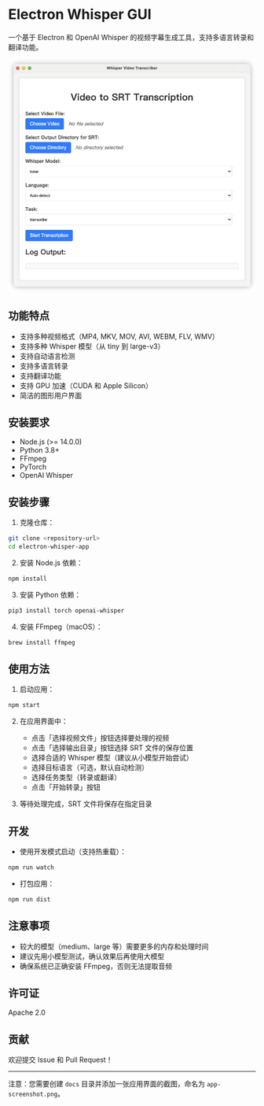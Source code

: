 


          
# Electron Whisper GUI

一个基于 Electron 和 OpenAI Whisper 的视频字幕生成工具，支持多语言转录和翻译功能。

![应用界面](docs/app-screenshot.png)

## 功能特点

- 支持多种视频格式（MP4, MKV, MOV, AVI, WEBM, FLV, WMV）
- 支持多种 Whisper 模型（从 tiny 到 large-v3）
- 支持自动语言检测
- 支持多语言转录
- 支持翻译功能
- 支持 GPU 加速（CUDA 和 Apple Silicon）
- 简洁的图形用户界面

## 安装要求

- Node.js (>= 14.0.0)
- Python 3.8+
- FFmpeg
- PyTorch
- OpenAI Whisper

## 安装步骤

1. 克隆仓库：
```bash
git clone <repository-url>
cd electron-whisper-app
```

2. 安装 Node.js 依赖：
```bash
npm install
```

3. 安装 Python 依赖：
```bash
pip3 install torch openai-whisper
```

4. 安装 FFmpeg（macOS）：
```bash
brew install ffmpeg
```

## 使用方法

1. 启动应用：
```bash
npm start
```

2. 在应用界面中：
   - 点击「选择视频文件」按钮选择要处理的视频
   - 点击「选择输出目录」按钮选择 SRT 文件的保存位置
   - 选择合适的 Whisper 模型（建议从小模型开始尝试）
   - 选择目标语言（可选，默认自动检测）
   - 选择任务类型（转录或翻译）
   - 点击「开始转录」按钮

3. 等待处理完成，SRT 文件将保存在指定目录

## 开发

- 使用开发模式启动（支持热重载）：
```bash
npm run watch
```

- 打包应用：
```bash
npm run dist
```

## 注意事项

- 较大的模型（medium、large 等）需要更多的内存和处理时间
- 建议先用小模型测试，确认效果后再使用大模型
- 确保系统已正确安装 FFmpeg，否则无法提取音频

## 许可证

Apache 2.0

## 贡献

欢迎提交 Issue 和 Pull Request！

---

注意：您需要创建 `docs` 目录并添加一张应用界面的截图，命名为 `app-screenshot.png`。
        

